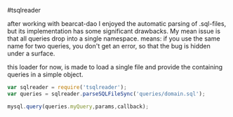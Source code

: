 #tsqlreader

after working with bearcat-dao I enjoyed the automatic parsing of .sql-files, but its implementation has some significant drawbacks. My mean issue is that all queries drop into a single namespace. means: if you use the same name for two queries, you don't get an error, so that the bug is hidden under a surface.

this loader for now, is made to load a single file and provide the containing queries in a simple object.

```js
var sqlreader = require('tsqlreader');
var queries = sqlreader.parseSQLFileSync('queries/domain.sql');

mysql.query(queries.myQuery,params,callback);
```
